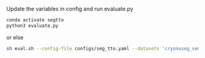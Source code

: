 Update the variables in config and run evaluate.py

``` bash
conda activate segtto
python3 evaluate.py 
```

or else 

``` bash
sh eval.sh --config-file configs/seg_tto.yaml --datasets 'cryonuseg_sem_seg_test,cwfid_sem_seg_test'
